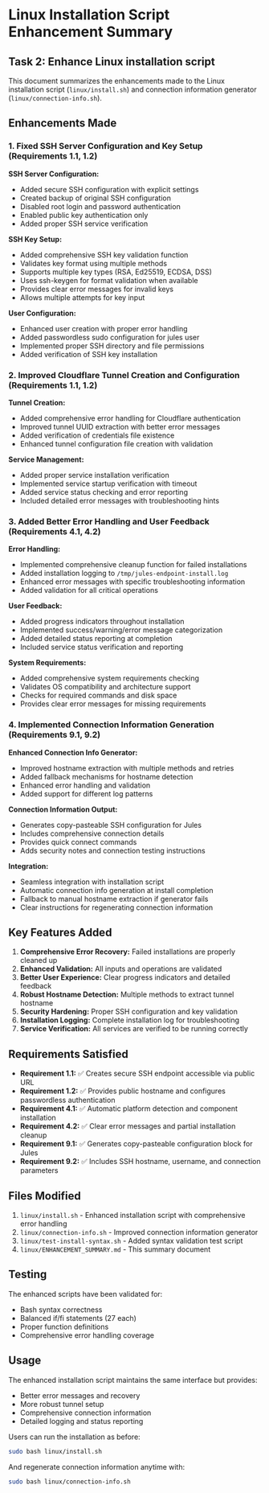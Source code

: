 # Linux Installation Script Enhancement Summary

## Task 2: Enhance Linux installation script

This document summarizes the enhancements made to the Linux installation script (`linux/install.sh`) and connection information generator (`linux/connection-info.sh`).

## Enhancements Made

### 1. Fixed SSH Server Configuration and Key Setup (Requirements 1.1, 1.2)

**SSH Server Configuration:**
- Added secure SSH configuration with explicit settings
- Created backup of original SSH configuration
- Disabled root login and password authentication
- Enabled public key authentication only
- Added proper SSH service verification

**SSH Key Setup:**
- Added comprehensive SSH key validation function
- Validates key format using multiple methods
- Supports multiple key types (RSA, Ed25519, ECDSA, DSS)
- Uses ssh-keygen for format validation when available
- Provides clear error messages for invalid keys
- Allows multiple attempts for key input

**User Configuration:**
- Enhanced user creation with proper error handling
- Added passwordless sudo configuration for jules user
- Implemented proper SSH directory and file permissions
- Added verification of SSH key installation

### 2. Improved Cloudflare Tunnel Creation and Configuration (Requirements 1.1, 1.2)

**Tunnel Creation:**
- Added comprehensive error handling for Cloudflare authentication
- Improved tunnel UUID extraction with better error messages
- Added verification of credentials file existence
- Enhanced tunnel configuration file creation with validation

**Service Management:**
- Added proper service installation verification
- Implemented service startup verification with timeout
- Added service status checking and error reporting
- Included detailed error messages with troubleshooting hints

### 3. Added Better Error Handling and User Feedback (Requirements 4.1, 4.2)

**Error Handling:**
- Implemented comprehensive cleanup function for failed installations
- Added installation logging to `/tmp/jules-endpoint-install.log`
- Enhanced error messages with specific troubleshooting information
- Added validation for all critical operations

**User Feedback:**
- Added progress indicators throughout installation
- Implemented success/warning/error message categorization
- Added detailed status reporting at completion
- Included service status verification and reporting

**System Requirements:**
- Added comprehensive system requirements checking
- Validates OS compatibility and architecture support
- Checks for required commands and disk space
- Provides clear error messages for missing requirements

### 4. Implemented Connection Information Generation (Requirements 9.1, 9.2)

**Enhanced Connection Info Generator:**
- Improved hostname extraction with multiple methods and retries
- Added fallback mechanisms for hostname detection
- Enhanced error handling and validation
- Added support for different log patterns

**Connection Information Output:**
- Generates copy-pasteable SSH configuration for Jules
- Includes comprehensive connection details
- Provides quick connect commands
- Adds security notes and connection testing instructions

**Integration:**
- Seamless integration with installation script
- Automatic connection info generation at install completion
- Fallback to manual hostname extraction if generator fails
- Clear instructions for regenerating connection information

## Key Features Added

1. **Comprehensive Error Recovery:** Failed installations are properly cleaned up
2. **Enhanced Validation:** All inputs and operations are validated
3. **Better User Experience:** Clear progress indicators and detailed feedback
4. **Robust Hostname Detection:** Multiple methods to extract tunnel hostname
5. **Security Hardening:** Proper SSH configuration and key validation
6. **Installation Logging:** Complete installation log for troubleshooting
7. **Service Verification:** All services are verified to be running correctly

## Requirements Satisfied

- **Requirement 1.1:** ✅ Creates secure SSH endpoint accessible via public URL
- **Requirement 1.2:** ✅ Provides public hostname and configures passwordless authentication
- **Requirement 4.1:** ✅ Automatic platform detection and component installation
- **Requirement 4.2:** ✅ Clear error messages and partial installation cleanup
- **Requirement 9.1:** ✅ Generates copy-pasteable configuration block for Jules
- **Requirement 9.2:** ✅ Includes SSH hostname, username, and connection parameters

## Files Modified

1. `linux/install.sh` - Enhanced installation script with comprehensive error handling
2. `linux/connection-info.sh` - Improved connection information generator
3. `linux/test-install-syntax.sh` - Added syntax validation test script
4. `linux/ENHANCEMENT_SUMMARY.md` - This summary document

## Testing

The enhanced scripts have been validated for:
- Bash syntax correctness
- Balanced if/fi statements (27 each)
- Proper function definitions
- Comprehensive error handling coverage

## Usage

The enhanced installation script maintains the same interface but provides:
- Better error messages and recovery
- More robust tunnel setup
- Comprehensive connection information
- Detailed logging and status reporting

Users can run the installation as before:
```bash
sudo bash linux/install.sh
```

And regenerate connection information anytime with:
```bash
sudo bash linux/connection-info.sh
```
